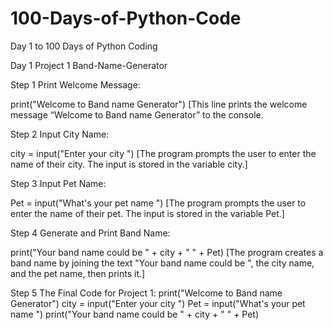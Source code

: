 # 100-Days-of-Python-Code
Day 1 to 100 Days of Python Coding

Day 1 Project 1 Band-Name-Generator

Step 1 Print Welcome Message:

print("Welcome to Band name Generator")  [This line prints the welcome message “Welcome to Band name Generator” to the console.

Step 2 Input City Name:

city = input("Enter your city ")  [The program prompts the user to enter the name of their city. The input is stored in the variable city.]

Step 3 Input Pet Name:

Pet = input("What's your pet name ")  [The program prompts the user to enter the name of their pet. The input is stored in the variable Pet.]

Step 4 Generate and Print Band Name:

print("Your band name could be " + city + " " + Pet)  [The program creates a band name by joining the text "Your band name could be ", the city name, and the pet name, then prints it.]

                                                                  
Step 5 The Final Code for Project 1:
print("Welcome to Band name Generator")
city = input("Enter your city ")
Pet = input("What's your pet name ")
print("Your band name could be " + city + " " + Pet)

